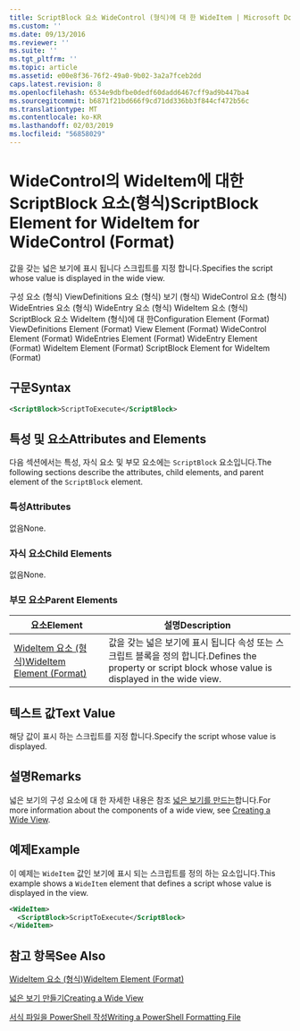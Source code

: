 ```yaml
---
title: ScriptBlock 요소 WideControl (형식)에 대 한 WideItem | Microsoft Docs
ms.custom: ''
ms.date: 09/13/2016
ms.reviewer: ''
ms.suite: ''
ms.tgt_pltfrm: ''
ms.topic: article
ms.assetid: e00e8f36-76f2-49a0-9b02-3a2a7fceb2dd
caps.latest.revision: 8
ms.openlocfilehash: 6534e9dbfbe0dedf60dadd6467cff9ad9b447ba4
ms.sourcegitcommit: b6871f21bd666f9cd71dd336bb3f844cf472b56c
ms.translationtype: MT
ms.contentlocale: ko-KR
ms.lasthandoff: 02/03/2019
ms.locfileid: "56858029"
---
```

# <a name="scriptblock-element-for-wideitem-for-widecontrol-format"></a><span data-ttu-id="fccc4-102">WideControl의 WideItem에 대한 ScriptBlock 요소(형식)</span><span class="sxs-lookup"><span data-stu-id="fccc4-102">ScriptBlock Element for WideItem for WideControl (Format)</span></span>

<span data-ttu-id="fccc4-103">값을 갖는 넓은 보기에 표시 됩니다 스크립트를 지정 합니다.</span><span class="sxs-lookup"><span data-stu-id="fccc4-103">Specifies the script whose value is displayed in the wide view.</span></span>

<span data-ttu-id="fccc4-104">구성 요소 (형식) ViewDefinitions 요소 (형식) 보기 (형식) WideControl 요소 (형식) WideEntries 요소 (형식) WideEntry 요소 (형식) WideItem 요소 (형식) ScriptBlock 요소 WideItem (형식)에 대 한</span><span class="sxs-lookup"><span data-stu-id="fccc4-104">Configuration Element (Format) ViewDefinitions Element (Format) View Element (Format) WideControl Element (Format) WideEntries Element (Format) WideEntry Element (Format) WideItem Element (Format) ScriptBlock Element for WideItem (Format)</span></span>

## <a name="syntax"></a><span data-ttu-id="fccc4-105">구문</span><span class="sxs-lookup"><span data-stu-id="fccc4-105">Syntax</span></span>

```xml
<ScriptBlock>ScriptToExecute</ScriptBlock>
```

## <a name="attributes-and-elements"></a><span data-ttu-id="fccc4-106">특성 및 요소</span><span class="sxs-lookup"><span data-stu-id="fccc4-106">Attributes and Elements</span></span>

<span data-ttu-id="fccc4-107">다음 섹션에서는 특성, 자식 요소 및 부모 요소에는 `ScriptBlock` 요소입니다.</span><span class="sxs-lookup"><span data-stu-id="fccc4-107">The following sections describe the attributes, child elements, and parent element of the `ScriptBlock` element.</span></span>

### <a name="attributes"></a><span data-ttu-id="fccc4-108">특성</span><span class="sxs-lookup"><span data-stu-id="fccc4-108">Attributes</span></span>

<span data-ttu-id="fccc4-109">없음</span><span class="sxs-lookup"><span data-stu-id="fccc4-109">None.</span></span>

### <a name="child-elements"></a><span data-ttu-id="fccc4-110">자식 요소</span><span class="sxs-lookup"><span data-stu-id="fccc4-110">Child Elements</span></span>

<span data-ttu-id="fccc4-111">없음</span><span class="sxs-lookup"><span data-stu-id="fccc4-111">None.</span></span>

### <a name="parent-elements"></a><span data-ttu-id="fccc4-112">부모 요소</span><span class="sxs-lookup"><span data-stu-id="fccc4-112">Parent Elements</span></span>

|<span data-ttu-id="fccc4-113">요소</span><span class="sxs-lookup"><span data-stu-id="fccc4-113">Element</span></span>|<span data-ttu-id="fccc4-114">설명</span><span class="sxs-lookup"><span data-stu-id="fccc4-114">Description</span></span>|
|-------------|-----------------|
|[<span data-ttu-id="fccc4-115">WideItem 요소 (형식)</span><span class="sxs-lookup"><span data-stu-id="fccc4-115">WideItem Element (Format)</span></span>](./wideitem-element-for-widecontrol-format.md)|<span data-ttu-id="fccc4-116">값을 갖는 넓은 보기에 표시 됩니다 속성 또는 스크립트 블록을 정의 합니다.</span><span class="sxs-lookup"><span data-stu-id="fccc4-116">Defines the property or script block whose value is displayed in the wide view.</span></span>|

## <a name="text-value"></a><span data-ttu-id="fccc4-117">텍스트 값</span><span class="sxs-lookup"><span data-stu-id="fccc4-117">Text Value</span></span>

<span data-ttu-id="fccc4-118">해당 값이 표시 하는 스크립트를 지정 합니다.</span><span class="sxs-lookup"><span data-stu-id="fccc4-118">Specify the script whose value is displayed.</span></span>

## <a name="remarks"></a><span data-ttu-id="fccc4-119">설명</span><span class="sxs-lookup"><span data-stu-id="fccc4-119">Remarks</span></span>

<span data-ttu-id="fccc4-120">넓은 보기의 구성 요소에 대 한 자세한 내용은 참조 [넓은 보기를 만드는](./creating-a-wide-view.md)합니다.</span><span class="sxs-lookup"><span data-stu-id="fccc4-120">For more information about the components of a wide view, see [Creating a Wide View](./creating-a-wide-view.md).</span></span>

## <a name="example"></a><span data-ttu-id="fccc4-121">예제</span><span class="sxs-lookup"><span data-stu-id="fccc4-121">Example</span></span>

<span data-ttu-id="fccc4-122">이 예제는 `WideItem` 값인 보기에 표시 되는 스크립트를 정의 하는 요소입니다.</span><span class="sxs-lookup"><span data-stu-id="fccc4-122">This example shows a `WideItem` element that defines a script whose value is displayed in the view.</span></span>

```xml
<WideItem>
  <ScriptBlock>ScriptToExecute</ScriptBlock>
</WideItem>
```

## <a name="see-also"></a><span data-ttu-id="fccc4-123">참고 항목</span><span class="sxs-lookup"><span data-stu-id="fccc4-123">See Also</span></span>

[<span data-ttu-id="fccc4-124">WideItem 요소 (형식)</span><span class="sxs-lookup"><span data-stu-id="fccc4-124">WideItem Element (Format)</span></span>](./wideitem-element-for-widecontrol-format.md)

[<span data-ttu-id="fccc4-125">넓은 보기 만들기</span><span class="sxs-lookup"><span data-stu-id="fccc4-125">Creating a Wide View</span></span>](./creating-a-wide-view.md)

[<span data-ttu-id="fccc4-126">서식 파일을 PowerShell 작성</span><span class="sxs-lookup"><span data-stu-id="fccc4-126">Writing a PowerShell Formatting File</span></span>](./writing-a-powershell-formatting-file.md)
